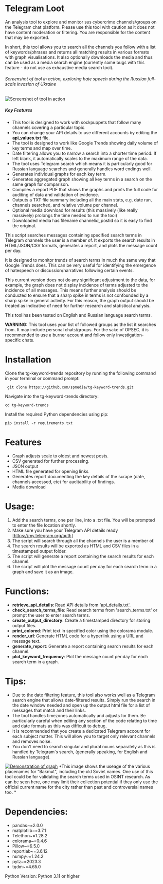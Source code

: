 # Telegram Loot
An analysis tool to explore and monitor sus cybercrime channels/groups on the Telegram chat platform. Please use this tool with caution as it does not have content moderation or filtering. You are responsible for the content that may be exported.

In short, this tool allows you to search all the channels you follow with a list of keywords/phrases and returns all matching results in various formats with graph visualisations. It also optionally downloads the media and thus can be used as a media search engine (currently some bugs with this feature - do not use as exhaustive media search tool).

###### Screenshot of tool in action, exploring hate speech during the Russian full-scale invasion of Ukraine
[![Screenshot of tool in action](https://user-images.githubusercontent.com/118008765/230943146-8c7fc77f-0b2f-4bf3-8f07-9e3d959ca30c.png "Screenshot of tool in action")](https://user-images.githubusercontent.com/118008765/230943146-8c7fc77f-0b2f-4bf3-8f07-9e3d959ca30c.png "Screenshot of tool in action")


##### Key Features
- This tool is designed to work with sockpuppets that follow many channels covering a particular topic.
- You can change your API details to use different accounts by editing the **api_values.txt** file.
- The tool is designed to work like Google Trends showing daily volume of key terms and map over time.
- Date filtering allows you to narrow a search into a shorter time period. If left blank, it automatically scales to the maximum range of the data.
- The tool uses Telegram search which means it is particularly good for Russian language searches and generally handles word endings well.
- Generates individual graphs for each key term.
- Generates aggregated graph showing all key terms in a search on the same graph for comparison.
- Compiles a report PDF that shows the graphs and prints the full code for auditing of data and validation of evidence.
- Outputs a TXT file summary including all the main stats, e.g, date run, channels searched, and relative volume per channel.
- Optional media download for results (this massively (like really massively) prolongs the time needed to run the tool)
- Downloaded media has filename channelid_postid so it is easy to find the original.



This script searches messages containing specified search terms in Telegram channels the user is a member of. It exports the search results in HTML/JSON/CSV formats, generates a report, and plots the message count per day.

It is designed to monitor trends of search terms in much the same way that Google Trends does. This can be very useful for identifying the emergence of hatespeech or discussion/narratives following certain events.

This current version does not do any significant adjustment to the data, for example, the graph does not display incidence of terms adjusted to the incidence of all messages. This means further analysis should be conducted to ensure that a sharp spike in terms is not confounded by a sharp spike in general activity. For this reason, the graph output should be treated as indicative of need for further research and statistical analysis.

This tool has been tested on English and Russian language search terms.

**WARNING:** This tool uses your list of followed groups as the list it searches from. It may include personal chats/groups. For the sake of OPSEC, it is recommended to use a burner account and follow only investigation-specific chats.

# Installation
Clone the tg-keyword-trends repository by running the following command in your terminal or command prompt:

``` git clone https://github.com/spmedia/tg-keyword-trends.git```

Navigate into the tg-keyword-trends directory:

```cd tg-keyword-trends```

Install the required Python dependencies using pip:

```pip install -r requirements.txt```

# Features
- Graph adjusts scale to oldest and newest posts.
- CSV generated for further processing.
- JSON output
- HTML file generated for opening links.
- Generates report documenting the key details of the scrape (date, channels accessed, etc) for auditability of findings.
- Media download

# Usage:

1. Add the search terms, one per line, into a .txt file. You will be prompted to enter the file location shortly.
2. Make sure you have your Telegram API details ready [https://my.telegram.org/auth]
3. The script will search through all the channels the user is a member of.
4. The search results will be exported as HTML and CSV files in a timestamped output folder.
5. The script will generate a report containing the search results for each channel.
6. The script will plot the message count per day for each search term in a graph and save it as an image.


# Functions:

- **retrieve_api_details**: Read API details from 'api_details.txt'.
- **check_search_terms_file**: Read search terms from 'search_terms.txt' or prompt the user to enter search terms.
- **create_output_directory**: Create a timestamped directory for storing output files.
- **print_colored**: Print text in specified color using the colorama module.
- **render_url**: Generate HTML code for a hyperlink using a URL and message text.
- **generate_report**: Generate a report containing search results for each channel.
- **plot_keyword_frequency**: Plot the message count per day for each search term in a graph.

# Tips:
- Due to the date filtering feature, this tool also works well as a Telegram search engine that allows date-filtered results. Simply run the search in the date window needed and open up the output html file for a list of messages that match and their links.
- The tool handles timezones automatically and adjusts for them. Be particularly careful when editing any section of the code relating to time and date formats as this was difficult to debug. 
- It is recommended that you create a dedicated Telegram account for each subject matter. This will allow you to target only relevant channels and removes noise. 
- You don't need to search singular and plural nouns separately as this is handled by Telegram's search, (generally speaking, for English and Russian language).

[![Demonstration of graph](https://user-images.githubusercontent.com/118008765/232030941-aa506853-48ba-4433-8abf-1ee454ea1e5b.png "Demonstration of graph")](https://user-images.githubusercontent.com/118008765/232030941-aa506853-48ba-4433-8abf-1ee454ea1e5b.png "Demonstration of graph")
*This image shows the useage of the various placenames for "Bakmut", including the old Soviet names. One use of this tool could be for validating the search terms used in OSINT research. As can be seen here, one may limit their collection potential if they only use the official current name for the city rather than past and controversial names too. *

# Dependencies:

- pandas~=2.0.0
- matplotlib~=3.7.1
- Telethon~=1.28.2
- colorama~=0.4.6
- Pillow~=9.5.0
- reportlab~=3.6.12
- numpy~=1.24.2
- pytz~=2023.3
- tqdm~=4.65.0

Python Version: Python 3.11 or higher
